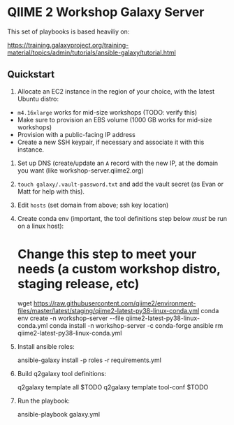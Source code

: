 # QIIME 2 Workshop Galaxy Server

This set of playbooks is based heaviliy on:

https://training.galaxyproject.org/training-material/topics/admin/tutorials/ansible-galaxy/tutorial.html

## Quickstart

1. Allocate an EC2 instance in the region of your choice, with the latest
   Ubuntu distro:
  - `m4.16xlarge` works for mid-size workshops (TODO: verify this)
  - Make sure to provision an EBS volume (1000 GB works for mid-size workshops)
  - Provision with a public-facing IP address
  - Create a new SSH keypair, if necessary and associate it with this instance.
1. Set up DNS (create/update an `A` record with the new IP, at the domain you
   want (like workshop-server.qiime2.org)
1. `touch galaxy/.vault-password.txt` and add the vault secret (as Evan or Matt
   for help with this).
1. Edit `hosts` (set domain from above; ssh key location)
1. Create conda env (important, the tool definitions step below _must_ be run
   on a linux host):

    # Change this step to meet your needs (a custom workshop distro, staging release, etc)
    wget https://raw.githubusercontent.com/qiime2/environment-files/master/latest/staging/qiime2-latest-py38-linux-conda.yml
    conda env create -n workshop-server --file qiime2-latest-py38-linux-conda.yml
    conda install -n workshop-server -c conda-forge ansible
    rm qiime2-latest-py38-linux-conda.yml

1. Install ansible roles:

    ansible-galaxy install -p roles -r requirements.yml

1. Build q2galaxy tool definitions:

    q2galaxy template all $TODO
    q2galaxy template tool-conf $TODO

1. Run the playbook:

    ansible-playbook galaxy.yml
